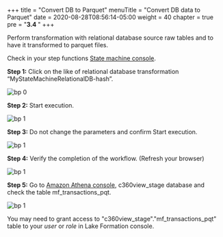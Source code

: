 +++
title = "Convert DB to Parquet"
menuTitle = "Convert DB data to Parquet"
date = 2020-08-28T08:56:14-05:00
weight = 40
chapter = true
pre = "<b>3.4 </b>"
+++

Perform transformation with relational database source raw tables and to have it transformed to parquet files.

Check in your step functions [State machine console](https://us-west-2.console.aws.amazon.com/states/home?region=us-west-2#/statemachines).


**Step 1:** Click on the like of relational database transformation “MyStateMachineRelationalDB-hash”.


![bp 0](/images/transdb/pic-td01.png)


**Step 2:** Start execution.

![bp 1](/images/transdb/pic-td02.png)

**Step 3:** Do not change the parameters and confirm Start execution.

![bp 1](/images/transdb/pic-td03.png)

**Step 4:** Verify the completion of the workflow. (Refresh your browser)

![bp 1](/images/transdb/pic-td04.png)

**Step 5:** Go to [Amazon Athena console](https://us-west-2.console.aws.amazon.com/athena/home?region=us-west-2#query), c360view_stage database and check the table mf_transactions_pqt.

![bp 1](/images/transdb/pic-td05.png)

You may need to grant access to "c360view_stage"."mf_transactions_pqt"  table to your *user* or *role* in Lake Formation console.
